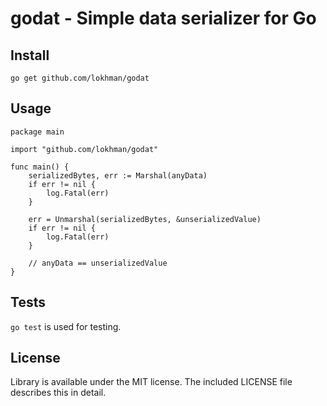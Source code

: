 # godat - Simple data serializer for Go

## Install

	go get github.com/lokhman/godat

## Usage

    package main
    
    import "github.com/lokhman/godat"
    
    func main() {
        serializedBytes, err := Marshal(anyData)
        if err != nil {
            log.Fatal(err)
        }
        
        err = Unmarshal(serializedBytes, &unserializedValue)
        if err != nil {
            log.Fatal(err)
        }
        
        // anyData == unserializedValue
	}
	
## Tests

`go test` is used for testing.

## License

Library is available under the MIT license. The included LICENSE file describes this in detail.
